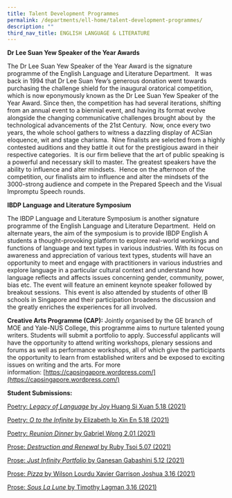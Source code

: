 ```yaml
---
title: Talent Development Programmes
permalink: /departments/ell-home/talent-development-programmes/
description: ""
third_nav_title: ENGLISH LANGUAGE & LITERATURE
---
```

**Dr Lee Suan Yew Speaker of the Year Awards**

The Dr Lee Suan Yew Speaker of the Year Award is the signature programme of the English Language and Literature Department.   It was back in 1994 that Dr Lee Suan Yew’s generous donation went towards purchasing the challenge shield for the inaugural oratorical competition, which is now eponymously known as the Dr Lee Suan Yew Speaker of the Year Award. Since then, the competition has had several iterations, shifting from an annual event to a biennial event, and having its format evolve alongside the changing communicative challenges brought about by  the technological advancements of the 21st Century.  Now, once every two years, the whole school gathers to witness a dazzling display of ACSian eloquence, wit and stage charisma.  Nine finalists are selected from a highly contested auditions and they battle it out for the prestigious award in their respective categories.  It is our firm believe that the art of public speaking is a powerful and necessary skill to master. The greatest speakers have the ability to influence and alter mindsets.  Hence on the afternoon of the competition, our finalists aim to influence and alter the mindsets of the 3000-strong audience and compete in the Prepared Speech and the Visual Impromptu Speech rounds.

**IBDP Language and Literature Symposium**

The IBDP Language and Literature Symposium is another signature programme of the English Language and Literature Department.  Held on alternate years, the aim of the symposium is to provide IBDP English A students a thought-provoking platform to explore real-world workings and functions of language and text types in various industries. With its focus on awareness and appreciation of various text types, students will have an opportunity to meet and engage with practitioners in various industries and explore language in a particular cultural context and understand how language reflects and affects issues concerning gender, community, power, bias etc. The event will feature an eminent keynote speaker followed by breakout sessions.  This event is also attended by students of other IB schools in Singapore and their participation broadens the discussion and the greatly enriches the experiences for all involved.

**Creative Arts Programme (CAP):** Jointly organised by the GE branch of MOE and Yale-NUS College, this programme aims to nurture talented young writers. Students will submit a portfolio to apply. Successful applicants will have the opportunity to attend writing workshops, plenary sessions and forums as well as performance workshops, all of which give the participants the opportunity to learn from established writers and be exposed to exciting issues on writing and the arts. For more information: [https://capsingapore.wordpress.com/](https://capsingapore.wordpress.com/)


**Student Submissions:**

[Poetry: _Legacy of Language_ by Joy Huang Si Xuan 5.18 (2021)](https://www.acsindep.moe.edu.sg/wp-content/uploads/2022/01/Poetry-Legacy-of-Language-by-Joy-Huang-Si-Xuan-5.18-2021.pdf)

[Poetry: _O to the Infinite_ by Elizabeth Ip Xin En 5.18 (2021)](https://www.acsindep.moe.edu.sg/wp-content/uploads/2022/01/Poetry-O-to-the-Infinite-by-Elizabeth-Ip-Xin-En-5.18-2021.pdf)

[Poetry: _Reunion Dinner_ by Gabriel Wong 2.01 (2021)](https://www.acsindep.moe.edu.sg/wp-content/uploads/2022/01/Poetry-Reunion-Dinner-by-Gabriel-Wong-2.01-2021.pdf)

[Prose: _Destruction and Renewal_ by Ruby Tsoi 5.07 (2021)](https://www.acsindep.moe.edu.sg/wp-content/uploads/2022/01/Prose-Destruction-and-Renewal-by-Ruby-Tsoi-5.07-2021.pdf)

[Prose: _Just Infinity Portfolio_ by Ganesan Gabashini 5.12 (2021)](https://www.acsindep.moe.edu.sg/wp-content/uploads/2022/01/Prose-Just-Infinity-Portfolio-by-Ganesan-Gabashini-5.12-2021.pdf)

[Prose: _Pizza_ by Wilson Lourdu Xavier Garrison Joshua 3.16 (2021)](https://www.acsindep.moe.edu.sg/wp-content/uploads/2022/01/Prose-Pizza-by-Wilson-Lourdu-Xavier-Garrison-Joshua-3.16-2021.pdf)

[Prose: _Sous La Lune_ by Timothy Lagman 3.16 (2021)](https://www.acsindep.moe.edu.sg/wp-content/uploads/2022/01/Prose-Sous-La-Lune-by-Timothy-Lagman-3.16-2021.pdf)

